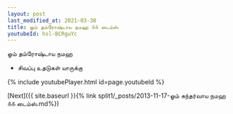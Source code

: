 ```yaml
---
layout: post
last_modified_at: 2021-03-30
title: ஓம் தம்ரோஷ்டாய நமஹ ௧௧ டைம்ஸ்
youtubeId: hsl-BCRguYc
---
```

 
 
 ஓம் தம்ரோஷ்டாய நமஹ  
 
 -  சிவப்பு உதடுகள் யாருக்கு 
 
  
 
  
 
 
 
 
 
 


{% include youtubePlayer.html id=page.youtubeId %}
 
[Next]({{ site.baseurl }}{% link  split1/_posts/2013-11-17-ஓம் கந்தர்வாய நமஹ ௧௧ டைம்ஸ்.md%})
 
